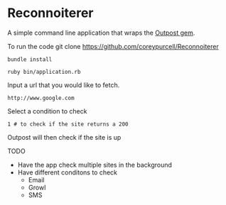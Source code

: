 Reconnoiterer
================

A simple command line application that wraps the [Outpost
gem](https://github.com/vinibaggio/outpost).

To run the code
    git clone https://github.com/coreypurcell/Reconnoiterer

    bundle install

    ruby bin/application.rb


Input a url that you would like to fetch.

    http://www.google.com

Select a condition to check

    1 # to check if the site returns a 200

Outpost will then check if the site is up


TODO

  * Have the app check multiple sites in the background
  * Have different conditons to check
    * Email
    * Growl
    * SMS


